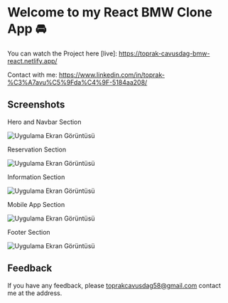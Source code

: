 
# Welcome to my React BMW Clone App 🚘

You can watch the Project here [live]: https://toprak-cavusdag-bmw-react.netlify.app/

Contact with me: https://www.linkedin.com/in/toprak-%C3%A7avu%C5%9Fda%C4%9F-5184aa208/


## Screenshots

Hero and Navbar Section

![Uygulama Ekran Görüntüsü](https://i.hizliresim.com/ksxmwyf.png)

Reservation Section

![Uygulama Ekran Görüntüsü](https://i.hizliresim.com/h3ogway.png)


Information Section

![Uygulama Ekran Görüntüsü](https://i.hizliresim.com/6q4syx5.png)


Mobile App Section

![Uygulama Ekran Görüntüsü](https://i.hizliresim.com/ol1epv4.png)

Footer Section

![Uygulama Ekran Görüntüsü](https://i.hizliresim.com/fgxbaj5.png)

## Feedback

If you have any feedback, please toprakcavusdag58@gmail.com contact me at the address.


  
